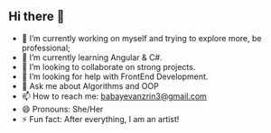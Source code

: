 ## Hi there 👋

- 🔭 I’m currently working on myself and trying to explore more, be professional;
- 🌱 I’m currently learning Angular & C#.
- 👯 I’m looking to collaborate on strong projects.
- 🤔 I’m looking for help with FrontEnd Development.
- 💬 Ask me about Algorithms and OOP
- 📫 How to reach me: babayevanzrin3@gmail.com
- 😄 Pronouns: She/Her
- ⚡ Fun fact: After everything, I am an artist!
